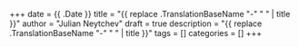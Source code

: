 +++
date = {{ .Date }}
title = "{{ replace .TranslationBaseName "-" " " | title }}"
author = "Julian Neytchev"
draft = true
description = "{{ replace .TranslationBaseName "-" " " | title }}"
tags = []
categories = []
+++